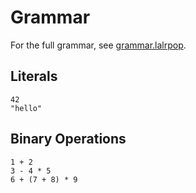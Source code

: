 # Grammar

For the full grammar, see [grammar.lalrpop](../crates/parser/src/grammar.lalrpop).

## Literals

```
42
"hello"
```

## Binary Operations

```
1 + 2
3 - 4 * 5
6 + (7 + 8) * 9
```
